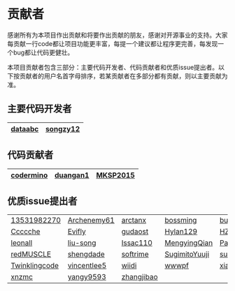 # 贡献者

感谢所有为本项目作出贡献和将要作出贡献的朋友，感谢对开源事业的支持。大家每贡献一行code都让项目功能更丰富，每提一个建议都让程序更完善，每发现一个bug都让代码更健壮。

本项目贡献者包含三部分：主要代码开发者、代码贡献者和优质issue提出者。以下按贡献者的用户名首字母排序，若某贡献者在多部分都有贡献，则以主要贡献为准。

## 主要代码开发者

| [dataabc](https://github.com/dataabc) | [songzy12](https://github.com/songzy12) |
| - | - |

## 代码贡献者

| [codermino](https://github.com/codermino) | [duangan1](https://github.com/duangan1) | [MKSP2015](https://github.com/MKSP2015) |
| - | - | - |

## 优质issue提出者

|   |   |   |   |   |   |
| - | - | - | - | - | - |
| [13531982270](https://github.com/13531982270) | [Archenemy61](https://github.com/Archenemy61) | [arctanx](https://github.com/arctanx) | [bossming](https://github.com/bossming) | [bubblesran](https://github.com/bubblesran) | [cangling](https://github.com/cangling)|
| [Ccccche](https://github.com/Ccccche) | [Evifly](https://github.com/Evifly) | [gudaost](https://github.com/gudaost) | [Hylan129](https://github.com/Hylan129) | [HZzzzy](https://github.com/HZzzzy) | [kur0mi](https://github.com/kur0mi) |
| [leonall](https://github.com/leonall) | [liu-song](https://github.com/liu-song) | [Issac110](https://github.com/Issac110) | [MengyingQian](https://github.com/MengyingQian) | [PandGnone](https://github.com/PandGnone) | [PLQin](https://github.com/PLQin) |
| [redMUSCLE](https://github.com/redMUSCLE) | [shengdade](https://github.com/shengdade) | [softrime](https://github.com/softrime) | [SugimitoYuuji](https://github.com/SugimitoYuuji) | [sunbat](https://github.com/sunbat) | [taichifox95](https://github.com/taichifox95) |
| [Twinklingcode](https://github.com/Twinklingcode) | [vincentlee5](https://github.com/vincentlee5) | [wiidi](https://github.com/wiidi) | [wwwpf](https://github.com/wwwpf) | [xiaomingdaily](https://github.com/xiaomingdaily) | [xiekeyi98](https://github.com/xiekeyi98) |
| [xnzmc](https://github.com/xnzmc) | [yangy9593](https://github.com/yangy9593) | [zhangjibao](https://github.com/zhangjibao) |
